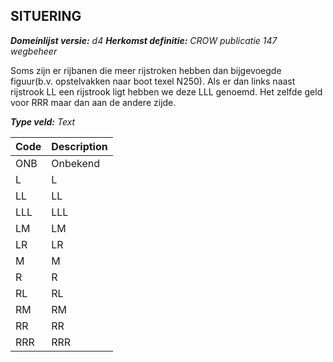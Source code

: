 ## SITUERING

*__Domeinlijst versie:__ d4*
*__Herkomst definitie:__ CROW publicatie 147 wegbeheer*

Soms zijn er rijbanen die meer rijstroken hebben dan bijgevoegde figuur(b.v. opstelvakken naar boot texel N250). Als er dan links naast rijstrook LL een rijstrook ligt hebben we deze LLL genoemd. Het zelfde geld voor RRR maar dan aan de andere zijde.

*__Type veld:__ Text*

|__Code__ |__Description__	|
|	---	|	---	|
| ONB | Onbekend |
| L | L |
| LL | LL |
| LLL | LLL |
| LM | LM |
| LR | LR |
| M | M |
| R | R |
| RL | RL |
| RM | RM |
| RR | RR |
| RRR | RRR |
